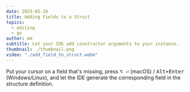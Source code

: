 ```yaml
---
date: 2025-05-16
title: Adding Fields to a Struct
topics:
  - editing
  - go
author: mm
subtitle: Let your IDE add constructor arguments to your instance.
thumbnail: ./thumbnail.png
video: "./add_field_to_struct.webm"
---
```


Put your cursor on a field that's missing, press <kbd>⌥ ⏎</kbd> (macOS) / <kbd>Alt+Enter</kbd> (Windows/Linux), and let the IDE generate the corresponding field in the structure definition.
